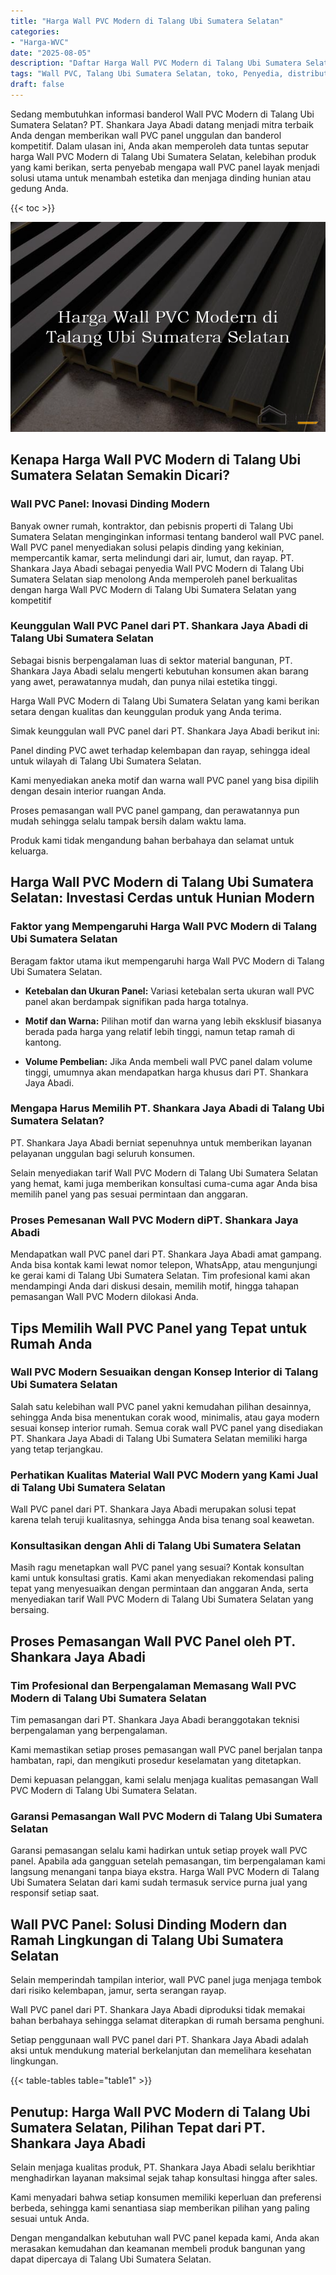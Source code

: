 ```yaml
---
title: "Harga Wall PVC Modern di Talang Ubi Sumatera Selatan"
categories: 
- "Harga-WVC"
date: "2025-08-05"
description: "Daftar Harga Wall PVC Modern di Talang Ubi Sumatera Selatan bagi tempat tinggal, office, dan ritel. Produk terbaik, variasi motif, warna modern, dengan layanan pemasangan oleh teknisi ahli dan garansi resmi!|Layanan distribusi Wall PVC Modern di Talang Ubi Sumatera Selatan untuk kebutuhan hunian, perkantoran, maupun gerai, beserta produk unggulan dan penempatan oleh teknisi ahli dan garansi resmi.|Alternatif Wall PVC Modern di Talang Ubi Sumatera Selatan yang terpercaya untuk tempat tinggal, perkantoran, serta ritel, bersama produk terbaik dan pemasangan oleh tim berpengalaman serta jaminan resmi.|Distribusi Wall PVC Modern di Talang Ubi Sumatera Selatan untuk tempat tinggal, perkantoran, serta ritel, beserta material berkualitas dan penempatan ditangani oleh tim profesional, disertai dengan garansi resmi.}"
tags: "Wall PVC, Talang Ubi Sumatera Selatan, toko, Penyedia, distributor"
draft: false
---
```


Sedang membutuhkan informasi banderol Wall PVC Modern di Talang Ubi Sumatera Selatan? PT. Shankara Jaya Abadi datang menjadi mitra terbaik Anda dengan memberikan wall PVC panel unggulan dan banderol kompetitif. Dalam ulasan ini, Anda akan memperoleh data tuntas seputar harga Wall PVC Modern di Talang Ubi Sumatera Selatan, kelebihan produk yang kami berikan, serta penyebab mengapa wall PVC panel layak menjadi solusi utama untuk menambah estetika dan menjaga dinding hunian atau gedung Anda.

{{< toc >}}

![Harga Wall PVC Modern di Talang Ubi Sumatera Selatan](/images/Harga-WVC/Harga-Wall-PVC-Modern-di-Talang-Ubi-Sumatera-Selatan.png)


## Kenapa Harga Wall PVC Modern di Talang Ubi Sumatera Selatan Semakin Dicari?

### Wall PVC Panel: Inovasi Dinding Modern

Banyak owner rumah, kontraktor, dan pebisnis properti di Talang Ubi Sumatera Selatan menginginkan informasi tentang banderol wall PVC panel. Wall PVC panel menyediakan solusi pelapis dinding yang kekinian, mempercantik kamar, serta melindungi dari air, lumut, dan rayap. PT. Shankara Jaya Abadi sebagai penyedia Wall PVC Modern di Talang Ubi Sumatera Selatan siap menolong Anda memperoleh panel berkualitas dengan harga Wall PVC Modern di Talang Ubi Sumatera Selatan yang kompetitif

### Keunggulan Wall PVC Panel dari PT. Shankara Jaya Abadi di Talang Ubi Sumatera Selatan

Sebagai bisnis berpengalaman luas di sektor material bangunan, PT. Shankara Jaya Abadi selalu mengerti kebutuhan konsumen akan barang yang awet, perawatannya mudah, dan punya nilai estetika tinggi.

Harga Wall PVC Modern di Talang Ubi Sumatera Selatan yang kami berikan setara dengan kualitas dan keunggulan produk yang Anda terima.

Simak keunggulan wall PVC panel dari PT. Shankara Jaya Abadi berikut ini:

Panel dinding PVC awet terhadap kelembapan dan rayap, sehingga ideal untuk wilayah di Talang Ubi Sumatera Selatan.

Kami menyediakan aneka motif dan warna wall PVC panel yang bisa dipilih dengan desain interior ruangan Anda.

Proses pemasangan wall PVC panel gampang, dan perawatannya pun mudah sehingga selalu tampak bersih dalam waktu lama.

Produk kami tidak mengandung bahan berbahaya dan selamat untuk keluarga.

## Harga Wall PVC Modern di Talang Ubi Sumatera Selatan: Investasi Cerdas untuk Hunian Modern

### Faktor yang Mempengaruhi Harga Wall PVC Modern di Talang Ubi Sumatera Selatan

Beragam faktor utama ikut mempengaruhi harga Wall PVC Modern di Talang Ubi Sumatera Selatan.

- **Ketebalan dan Ukuran Panel:** Variasi ketebalan serta ukuran wall PVC panel akan berdampak signifikan pada harga totalnya.

- **Motif dan Warna:** Pilihan motif dan warna yang lebih eksklusif biasanya berada pada harga yang relatif lebih tinggi, namun tetap ramah di kantong.

- **Volume Pembelian:** Jika Anda membeli wall PVC panel dalam volume tinggi, umumnya akan mendapatkan harga khusus dari PT. Shankara Jaya Abadi.

### Mengapa Harus Memilih PT. Shankara Jaya Abadi di Talang Ubi Sumatera Selatan?

PT. Shankara Jaya Abadi berniat sepenuhnya untuk memberikan layanan pelayanan unggulan bagi seluruh konsumen.

Selain menyediakan tarif Wall PVC Modern di Talang Ubi Sumatera Selatan yang hemat, kami juga memberikan konsultasi cuma-cuma agar Anda bisa memilih panel yang pas sesuai permintaan dan anggaran.

### Proses Pemesanan Wall PVC Modern diPT. Shankara Jaya Abadi

Mendapatkan wall PVC panel dari PT. Shankara Jaya Abadi amat gampang. Anda bisa kontak kami lewat nomor telepon, WhatsApp, atau mengunjungi ke gerai kami di Talang Ubi Sumatera Selatan. Tim profesional kami akan mendampingi Anda dari diskusi desain, memilih motif, hingga tahapan pemasangan Wall PVC Modern dilokasi Anda.

## Tips Memilih Wall PVC Panel yang Tepat untuk Rumah Anda

### Wall PVC Modern Sesuaikan dengan Konsep Interior di Talang Ubi Sumatera Selatan

Salah satu kelebihan wall PVC panel yakni kemudahan pilihan desainnya, sehingga Anda bisa menentukan corak wood, minimalis, atau gaya modern sesuai konsep interior rumah. Semua corak wall PVC panel yang disediakan PT. Shankara Jaya Abadi di Talang Ubi Sumatera Selatan memiliki harga yang tetap terjangkau.

### Perhatikan Kualitas Material Wall PVC Modern yang Kami Jual di Talang Ubi Sumatera Selatan

Wall PVC panel dari PT. Shankara Jaya Abadi merupakan solusi tepat karena telah teruji kualitasnya, sehingga Anda bisa tenang soal keawetan.

### Konsultasikan dengan Ahli di Talang Ubi Sumatera Selatan

Masih ragu menetapkan wall PVC panel yang sesuai? Kontak konsultan kami untuk konsultasi gratis. Kami akan menyediakan rekomendasi paling tepat yang menyesuaikan dengan permintaan dan anggaran Anda, serta menyediakan tarif Wall PVC Modern di Talang Ubi Sumatera Selatan yang bersaing.

## Proses Pemasangan Wall PVC Panel oleh PT. Shankara Jaya Abadi

### Tim Profesional dan Berpengalaman Memasang Wall PVC Modern di Talang Ubi Sumatera Selatan

Tim pemasangan dari PT. Shankara Jaya Abadi beranggotakan teknisi berpengalaman yang berpengalaman.

Kami memastikan setiap proses pemasangan wall PVC panel berjalan tanpa hambatan, rapi, dan mengikuti prosedur keselamatan yang ditetapkan.

Demi kepuasan pelanggan, kami selalu menjaga kualitas pemasangan Wall PVC Modern di Talang Ubi Sumatera Selatan.

### Garansi Pemasangan Wall PVC Modern di Talang Ubi Sumatera Selatan

Garansi pemasangan selalu kami hadirkan untuk setiap proyek wall PVC panel. Apabila ada gangguan setelah pemasangan, tim berpengalaman kami langsung menangani tanpa biaya ekstra. Harga Wall PVC Modern di Talang Ubi Sumatera Selatan dari kami sudah termasuk service purna jual yang responsif setiap saat.

## Wall PVC Panel: Solusi Dinding Modern dan Ramah Lingkungan di Talang Ubi Sumatera Selatan

Selain memperindah tampilan interior, wall PVC panel juga menjaga tembok dari risiko kelembapan, jamur, serta serangan rayap.

Wall PVC panel dari PT. Shankara Jaya Abadi diproduksi tidak memakai bahan berbahaya sehingga selamat diterapkan di rumah bersama penghuni.

Setiap penggunaan wall PVC panel dari PT. Shankara Jaya Abadi adalah aksi untuk mendukung material berkelanjutan dan memelihara kesehatan lingkungan.

{{< table-tables table="table1" >}}

## Penutup: Harga Wall PVC Modern di Talang Ubi Sumatera Selatan, Pilihan Tepat dari PT. Shankara Jaya Abadi

Selain menjaga kualitas produk, PT. Shankara Jaya Abadi selalu berikhtiar menghadirkan layanan maksimal sejak tahap konsultasi hingga after sales.

Kami menyadari bahwa setiap konsumen memiliki keperluan dan preferensi berbeda, sehingga kami senantiasa siap memberikan pilihan yang paling sesuai untuk Anda.

Dengan mengandalkan kebutuhan wall PVC panel kepada kami, Anda akan merasakan kemudahan dan keamanan membeli produk bangunan yang dapat dipercaya di Talang Ubi Sumatera Selatan.